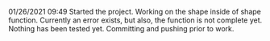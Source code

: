 01/26/2021 09:49
Started the project. Working on the shape inside of shape function. Currently an error exists, but also, the function is not complete yet. Nothing has been tested yet. Committing and pushing prior to work.